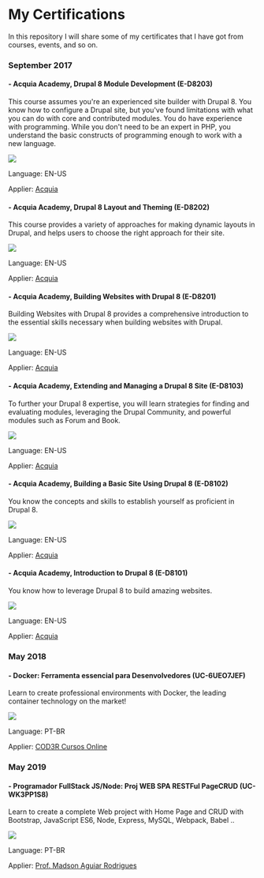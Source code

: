 # My Certifications
In this repository I will share some of my certificates that I have got from courses, events, and so on.

###  **September 2017**

#### - Acquia Academy, Drupal 8 Module Development (E-D8203)

This course assumes you're an experienced site builder with Drupal 8. You know how to configure a Drupal site, but you've found limitations with what you can do with core and contributed modules. You do have experience with programming. While you don't need to be an expert in PHP, you understand the basic constructs of programming enough to work with a new language.

![](Courses/Acquia/Drupal8/certification-Drupal-8-Module-Development-guilherme.barbosa.png)

Language: EN-US

Applier: [Acquia](https://customers.acquiacademy.com)

#### - Acquia Academy, Drupal 8 Layout and Theming (E-D8202)

This course provides a variety of approaches for making dynamic layouts in Drupal, and helps users to choose the right approach for their site.

![](Courses/Acquia/Drupal8/certification-Drupal-8-Layout-and-Theming-guilherme.barbosa.png)

Language: EN-US

Applier: [Acquia](https://customers.acquiacademy.com)

#### - Acquia Academy, Building Websites with Drupal 8 (E-D8201)

Building Websites with Drupal 8 provides a comprehensive introduction to the essential skills necessary when building websites with Drupal.

![](Courses/Acquia/Drupal8/certification-Building-Websites-with-Drupal-8-guilherme.barbosa.png)

Language: EN-US

Applier: [Acquia](https://customers.acquiacademy.com)

#### - Acquia Academy, Extending and Managing a Drupal 8 Site (E-D8103)

To further your Drupal 8 expertise, you will learn strategies for finding and evaluating modules, leveraging the Drupal Community, and powerful modules such as Forum and Book.

![](Courses/Acquia/Drupal8/certification-Extending-and-Managing-a-Drupal-8-Site-guilherme.barbosa.png)

Language: EN-US

Applier: [Acquia](https://customers.acquiacademy.com)

#### - Acquia Academy, Building a Basic Site Using Drupal 8 (E-D8102)

You know the concepts and skills to establish yourself as proficient in Drupal 8.

![](Courses/Acquia/Drupal8/certification-Building-a-Basic-Site-Using-Drupal-8-guilherme.barbosa.png)

Language: EN-US

Applier: [Acquia](https://customers.acquiacademy.com)

#### - Acquia Academy, Introduction to Drupal 8 (E-D8101)

You know how to leverage Drupal 8 to build amazing websites.

![](Courses/Acquia/Drupal8/certification-Introduction-to-Drupal-8-guilherme.barbosa.png)

Language: EN-US

Applier: [Acquia](https://customers.acquiacademy.com)

###  **May 2018**

#### - Docker: Ferramenta essencial para Desenvolvedores (UC-6UEO7JEF)

Learn to create professional environments with Docker, the leading container technology on the market!

![](Courses/Udemy/Docker/UC-6UEO7JEF.png)

Language: PT-BR

Applier: [COD3R Cursos Online](https://www.cod3r.com.br)

###  **May 2019**

#### - Programador FullStack JS/Node: Proj WEB SPA RESTFul PageCRUD (UC-WK3PP1S8)

Learn to create a complete Web project with Home Page and CRUD with Bootstrap, JavaScript ES6, Node, Express, MySQL, Webpack, Babel ..

![](Courses/Udemy/Node.js/UC-WK3PP1S8.png)

Language: PT-BR

Applier: [Prof. Madson Aguiar Rodrigues](https://www.udemy.com/user/madsonar/)

